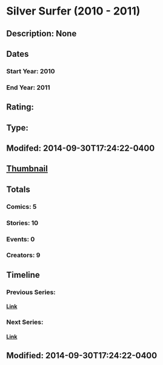 # Silver Surfer (2010 - 2011)
## Description: None
## Dates
### Start Year: 2010
### End Year: 2011
## Rating: 
## Type: 
## Modifed: 2014-09-30T17:24:22-0400
## [Thumbnail](http://i.annihil.us/u/prod/marvel/i/mg/8/b0/542b1f603f1ae.jpg)
## Totals
### Comics: 5
### Stories: 10
### Events: 0
### Creators: 9
## Timeline
### Previous Series: 
#### [Link]()
### Next Series: 
#### [Link]()
## Modified: 2014-09-30T17:24:22-0400
